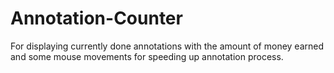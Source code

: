# Annotation-Counter
For displaying currently done annotations with the amount of money earned and some mouse movements for speeding up annotation process.
